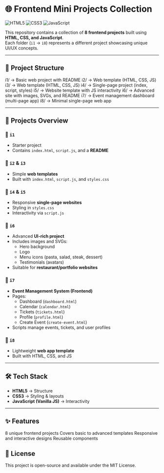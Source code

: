 # 🌐 Frontend Mini Projects Collection

![HTML5](https://img.shields.io/badge/HTML5-E34F26?style=for-the-badge&logo=html5&logoColor=white)
![CSS3](https://img.shields.io/badge/CSS3-1572B6?style=for-the-badge&logo=css3&logoColor=white)
![JavaScript](https://img.shields.io/badge/JavaScript-F7DF1E?style=for-the-badge&logo=javascript&logoColor=black)

This repository contains a collection of **8 frontend projects** built using **HTML, CSS, and JavaScript**.  
Each folder (`i1` → `i8`) represents a different project showcasing unique UI/UX concepts.  

---

## 📂 Project Structure

i1/ → Basic web project with README
i2/ → Web template (HTML, CSS, JS)
i3/ → Web template (HTML, CSS, JS)
i4/ → Single-page project (index, script, styles)
i5/ → Website template with JS interactivity
i6/ → Advanced site with images, SVGs, and README
i7/ → Event management dashboard (multi-page app)
i8/ → Minimal single-page web app


---

## 🚀 Projects Overview

### 🔹 `i1`
- Starter project  
- Contains `index.html`, `script.js`, and a **README**  

### 🔹 `i2` & `i3`
- Simple **web templates**  
- Built with `index.html`, `script.js`, and `styles.css`  

### 🔹 `i4` & `i5`
- Responsive **single-page websites**  
- Styling in `styles.css`  
- Interactivity via `script.js`  

### 🔹 `i6`
- Advanced **UI-rich project**  
- Includes images and SVGs:  
  - Hero background  
  - Logo  
  - Menu icons (pasta, salad, steak, dessert)  
  - Testimonials (avatars)  
- Suitable for **restaurant/portfolio websites**  

### 🔹 `i7`
- **Event Management System (Frontend)**  
- Pages:  
  - Dashboard (`dashboard.html`)  
  - Calendar (`calendar.html`)  
  - Tickets (`tickets.html`)  
  - Profile (`profile.html`)  
  - Create Event (`create-event.html`)  
- Scripts manage events, tickets, and user profiles  

### 🔹 `i8`
- Lightweight **web app template**  
- Built with HTML, CSS, and JS  

---

## 🛠️ Tech Stack
- **HTML5** → Structure  
- **CSS3** → Styling & layouts  
- **JavaScript (Vanilla JS)** → Interactivity  

---
## ✨ Features

8 unique frontend projects
Covers basic to advanced templates
Responsive and interactive designs
Reusable components

## 📜 License

This project is open-source and available under the MIT License.
